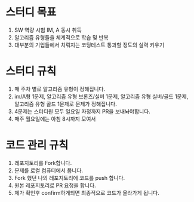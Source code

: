# 스터디 목표
1. SW 역량 시험 IM, A 동시 취득
2. 알고리즘 유형들을 체계적으로 학습 및 반복
3. 대부분의 기업들에서 치뤄지는 코딩테스트 통과할 정도의 실력 키우기

# 스터디 규칙
1. 매 주차 별로 알고리즘 유형이 정해집니다.
2. im/A형 1문제, 알고리즘 유형 브론즈/실버 1문제, 알고리즘 유형 실버/골드 1문제, 알고리즘 유형 골드 1문제로 문제가 정해집니다.
3. 4문제는 스터디원 모두 일요일 자정까지 PR을 보내놔야합니다.
4. 매주 월요일에는 아침 8시까지 모여서 

# 코드 관리 규칙
1. 레포지토리를 Fork합니다.
2. 문제를 로컬 컴퓨터에서 풉니다.
3. Fork 했던 나의 레포지토리에 코드를 push 합니다.
4. 원본 레포지토리로 PR 요청을 합니다.
5. 제가 확인후 confirm하게되면 최종적으로 코드가 올라가게 됩니다.
